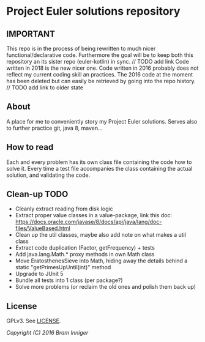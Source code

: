 # Project Euler solutions repository

## IMPORTANT

This repo is in the process of being rewritten to much nicer functional/declarative code.
Furthermore the goal will be to keep both this repository an its sister repo (euler-kotlin) in sync. // TODO add link
Code written in 2018 is the new nicer one. Code written in 2016 probably does not reflect my current coding skill an practices.
The 2016 code at the moment has been deleted but can easily be retrieved by going into the repo history. // TODO add link to older state

## About

A place for me to conveniently story my Project Euler solutions.
Serves also to further practice git, java 8, maven...

## How to read

Each and every problem has its own class file containing the code how to solve it.
Every time a test file accompanies the class containing the actual solution, and validating the code.

## Clean-up TODO
* Cleanly extract reading from disk logic
* Extract proper value classes in a value-package, link this doc: https://docs.oracle.com/javase/8/docs/api/java/lang/doc-files/ValueBased.html
* Clean up the util classes, maybe also add note on what makes a util class
* Extract code duplication (Factor, getFrequency) + tests
* Add java.lang.Math.* proxy methods in own Math class
* Move EratosthenesSieve into Math, hiding away the details behind a static "getPrimesUpUntil(int)" method
* Upgrade to JUnit 5
* Bundle all tests into 1 class (per package?)
* Solve more problems (or reclaim the old ones and polish them back up)

## License

GPLv3. See [LICENSE](LICENSE).

_Copyright (C) 2016 Bram Inniger_
